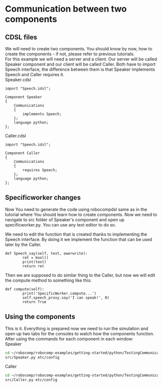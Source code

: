 # Communication between two components

## CDSL files
We will need to create two components. You should know by now, how to create the components - if not, please refer to previous tutorials.\
For this example we will need a server and a client. Our server will be called Speaker component and our client will be called Caller. Both have to import Speech interface, the difference between them is that Speaker implements Speech and Caller requires it.\
Speaker.cdsl
```
import "Speech.idsl";

Component Speaker
{
    Communications
    {
        implements Speech;
    };
    language python;
};
```
Caller.cdsl
```
import "Speech.idsl";

Component Caller
{
    Communications
    {
        requires Speech;
    };
    language python;
};
```
## Specificworker changes
Now You need to generate the code using robocompdsl same as in the tutorial where You should learn how to create components. Now we need to navigate to src folder of Speaker's component and open up specificworker.py. You can use any text editor to do so.

We need to edit the function that is created thanks to implementing the Speech interface. By doing it we implement the function that can be used later by the Caller.
```
def Speech_say(self, text, owerwrite):
        ret = bool()
        print(text)
        return ret
```
Then we are supposed to do similar thing to the Caller, but now we will edit the compute method to something like this:
```
def compute(self):
        print('SpecificWorker.compute...')
        self.speech_proxy.say('I can speak!', 0)
        return True
```
## Using the components
This is it. Everything is prepared now we need to run the simulation and open up two tabs for the consoles to watch how the components function. After using the commands for each component in each window:\
Speaker
```bash
cd ~/robocomp/robocomp-examples/getting-started/python/TestingCommunication
src/Speaker.py etc/config
```
Caller
```bash
cd ~/robocomp/robocomp-examples/getting-started/python/TestingCommunication
src/Caller.py etc/config
```
